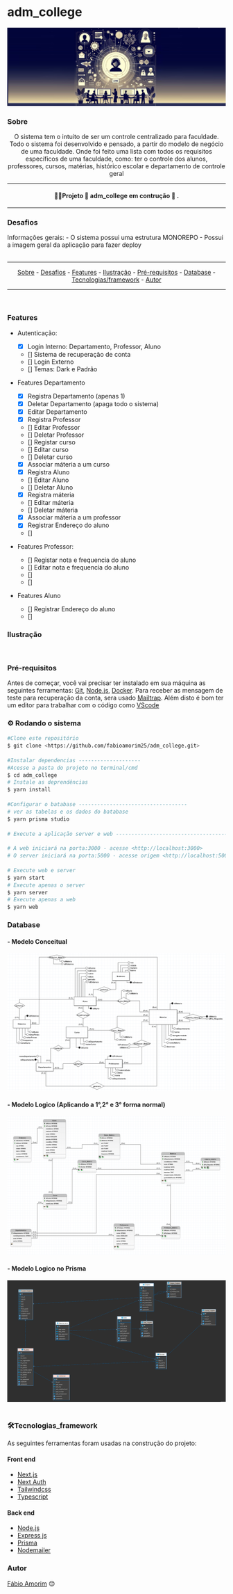 # adm_college

<div align = "center">
  <img src =".github/logo.jpeg" title="logo"/>
</div>

### Sobre

<p align="center"> O sistema tem o intuito de ser um controle centralizado para faculdade. Todo o sistema foi desenvolvido e pensado, a partir do modelo de negócio de uma faculdade. Onde foi feito uma lista com todos os requisitos específicos de uma faculdade, como: ter o controle dos alunos, professores, cursos, matérias, histórico escolar e departamento de controle geral</p>


<hr>
<h4 align = "center">
 👷‍♂️Projeto 🚧 adm_college em contrução 🚧 .
</h4>
<hr>

### Desafios

<div>
 Informações gerais: 
  - O sistema possui uma estrutura MONOREPO
  - Possui a imagem geral da aplicação para fazer deploy

</div>

<br>

<hr>
  <p align="center">
    <a href ="#sobre">Sobre</a> -
    <a href ="#desafios">Desafios</a> -
    <a href ="#features">Features</a> -
    <a href ="#ilustração">Ilustração</a> - 
    <a href ="#pré-requisitos">Pré-requisitos</a> -
    <a href ="#database">Database</a> -
    <a href ="#tecnologias_framework">Tecnologias/framework</a> -
    <a href ="#autor">Autor</a>
  </p>
<hr>

<br>


### Features 
* Autenticação:
  - [x] Login Interno: Departamento, Professor, Aluno
  - [] Sistema de recuperação de conta
  - [] Login Externo
  - [] Temas: Dark e Padrão

* Features Departamento
  - [x] Registra Departamento (apenas 1)
  - [x] Deletar Departamento (apaga todo o sistema)
  - [x] Editar Departamento
  - [x] Registra Professor 
  - [] Editar Professor
  - [] Deletar Professor
  - [] Registar curso
  - [] Editar curso
  - [] Deletar curso
  - [x] Associar máteria a um curso
  - [x] Registra Aluno
  - [] Editar Aluno
  - [] Deletar Aluno
  - [x] Registra máteria
  - [] Editar máteria
  - [] Deletar máteria 
  - [x] Associar máteria a um professor
  - [x] Registrar Endereço do aluno
  - []

* Features Professor:
  - [] Registar nota e frequencia do aluno
  - [] Editar nota e frequencia do aluno
  - []
  - []

* Features Aluno
  - [] Registrar Endereço do aluno
  - []


### Ilustração

<div align= "center">
  <img title="" src =""/> 
  <img title="" src =""/>
</div> 



### Pré-requisitos

Antes de começar, você vai precisar ter instalado em sua máquina as seguintes ferramentas:
[Git](https://git-scm.com), [Node.js](https://nodejs.org/en/), [Docker](https://learn.microsoft.com/en-us/windows/wsl/setup/environment). Para receber as mensagem de teste para recuperação da conta, sera usado [Mailtrap](https://mailtrap.io/). Além disto é bom ter um editor para trabalhar com o código como [VScode](https://code.visualstudio.com/)


### ⚙️ Rodando o sistema

```bash
#Clone este repositório
$ git clone <https://github.com/fabioamorim25/adm_college.git>

#Instalar dependencias --------------------
#Acesse a pasta do projeto no terminal/cmd
$ cd adm_college
# Instale as deprendências
$ yarn install

#Configurar o batabase -----------------------------------
# ver as tabelas e os dados do batabase
$ yarn prisma studio

# Execute a aplicação server e web ----------------------------------------

# A web iniciará na porta:3000 - acesse <http://localhost:3000>
# O server iniciará na porta:5000 - acesse origem <http://localhost:5000>
  
# Execute web e server
$ yarn start
# Execute apenas o server
$ yarn server
# Execute apenas a web
$ yarn web

```

### Database

#### - Modelo Conceitual
<div align= "center">
  <img title="modelo conceitual" src ="./.github/modelDatabase/modeloConceitual.png"/> 
</div>

#### - Modelo Logico (Aplicando a 1°,2° e 3° forma normal)
<div align= "center">
  <img title="modelo logico" src ="./.github/modelDatabase/modeloLogico.png"/> 
</div>

#### - Modelo Logico no Prisma
<div align= "center">
  <img title="modelo logico final" src ="./.github/modelDatabase/modeloFinalPrisma.png"/> 
</div>
<br>

### 🛠️Tecnologias_framework

As seguintes ferramentas foram usadas na construção do projeto:

#### Front end
- [Next.js](https://nextjs.org/)
- [Next Auth](https://next-auth.js.org/)
- [Tailwindcss](https://tailwindcss.com/)
- [Typescript](https://www.typescriptlang.org/)


#### Back end
- [Node.js](https://nodejs.org/en/)
- [Express js](https://expressjs.com/pt-br/)
- [Prisma](https://https://www.prisma.io/)
- [Nodemailer](https://nodemailer.com/about/)


### Autor

[Fábio Amorim](https://linkedin.com/in/fabio-amorim-4545011a1) 😊
